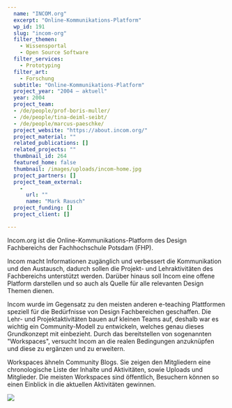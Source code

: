```yaml
---
  name: "INCOM.org"
  excerpt: "Online-Kommunikations-Platform"
  wp_id: 191
  slug: "incom-org"
  filter_themen: 
    - Wissensportal
    - Open Source Software
  filter_services:
    - Prototyping
  filter_art: 
    - Forschung
  subtitle: "Online-Kommunikations-Platform"
  project_year: "2004 – aktuell"
  year: 2004
  project_team:
  - /de/people/prof-boris-muller/
  - /de/people/tina-deiml-seibt/
  - /de/people/marcus-paeschke/
  project_website: "https://about.incom.org/"
  project_material: ""
  related_publications: []
  related_projects: ""
  thumbnail_id: 264
  featured_home: false
  thumbnail: /images/uploads/incom-home.jpg
  project_partners: []
  project_team_external: 
    - 
      url: ""
      name: "Mark Rausch"
  project_funding: []
  project_client: []

---
```

Incom.org ist die Online-Kommunikations-Platform des Design Fachbereichs der Fachhochschule Potsdam (FHP).

Incom macht Informationen zugänglich und verbessert die Kommunikation und den Austausch, dadurch sollen die Projekt- und Lehraktivitäten des Fachbereichs unterstützt werden. Darüber hinaus soll Incom eine offene Platform darstellen und so auch als Quelle für alle relevanten Design Themen dienen.

Incom wurde im Gegensatz zu den meisten anderen e-teaching Plattformen speziell für die Bedürfnisse von Design Fachbereichen geschaffen. Die Lehr- und Projektaktivitäten bauen auf kleinen Teams auf, deshalb war es wichtig ein Community-Modell zu entwickeln, welches genau dieses Grundkonzept mit einbezieht. Durch das bereitstellen von sogenannten "Workspaces", versucht Incom an die realen Bedingungen anzuknüpfen und diese zu ergänzen und zu erweitern.

Workspaces ähneln Community Blogs. Sie zeigen den Mitgliedern eine chronologische Liste der Inhalte und Aktivitäten, sowie Uploads und Mitglieder. Die meisten Workspaces sind öffentlich, Besuchern können so einen Einblick in die aktuellen Aktivitäten gewinnen.

![](/images/uploads/incom-projects.jpeg)